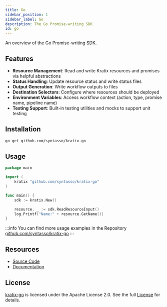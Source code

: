 ```yaml
---
title: Go
sidebar_position: 1
sidebar_label: Go
description: The Go Promise-writing SDK
id: go
---
```


An overview of the Go Promise-writing SDK.

## Features

- **Resource Management**: Read and write Kratix resources and promises via helpful abstractions
- **Status Handling**: Update resource status and write status files
- **Output Generation**: Write workflow outputs to files
- **Destination Selectors**: Configure where resources should be deployed
- **Environment Variables**: Access workflow context (action, type, promise name, pipeline name)
- **Testing Support**: Built-in testing utilities and mocks to support unit testing

## Installation

```bash
go get github.com/syntasso/kratix-go
```

## Usage

```go
package main

import (
    kratix "github.com/syntasso/kratix-go"
)

func main() {
    sdk := kratix.New()

    resource, _ := sdk.ReadResourceInput()
    log.Printf("Name:" + resource.GetName())
}
```

:::info
You can find more usage examples in the Repository [github.com/syntasso/kratix-go](https://github.com/syntasso/kratix-go)
:::

## Resources

- [Source Code](https://github.com/syntasso/kratix-go)
- [Documentation](https://pkg.go.dev/github.com/syntasso/kratix-go)

## License

[kratix-go](https://github.com/syntasso/kratix-go) is licensed under the Apache License 2.0. See the full [License](https://github.com/syntasso/kratix-go/blob/main/LICENSE) for details.
